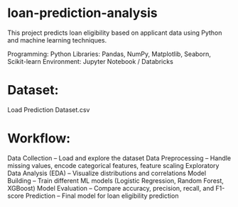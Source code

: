 # loan-prediction-analysis
This project predicts loan eligibility based on applicant data using Python and machine learning techniques.

Programming: Python
Libraries: Pandas, NumPy, Matplotlib, Seaborn, Scikit-learn
Environment: Jupyter Notebook / Databricks

# Dataset:
Load Prediction Dataset.csv

# Workflow:
Data Collection – Load and explore the dataset
Data Preprocessing – Handle missing values, encode categorical features, feature scaling
Exploratory Data Analysis (EDA) – Visualize distributions and correlations
Model Building – Train different ML models (Logistic Regression, Random Forest, XGBoost)
Model Evaluation – Compare accuracy, precision, recall, and F1-score
Prediction – Final model for loan eligibility prediction


